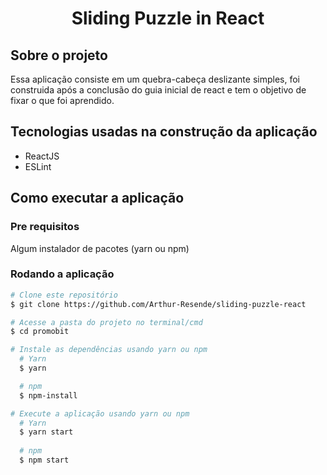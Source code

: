 <h1 align="center">Sliding Puzzle in React</h1>

## Sobre o projeto

Essa aplicação consiste em um quebra-cabeça deslizante simples, foi construida após a conclusão do guia inicial de react e tem o objetivo de fixar o que foi aprendido.


## Tecnologias usadas na construção da aplicação

- ReactJS
- ESLint


## Como executar a aplicação

### Pre requisitos
Algum instalador de pacotes (yarn ou npm)

### Rodando a aplicação

```bash
# Clone este repositório
$ git clone https://github.com/Arthur-Resende/sliding-puzzle-react

# Acesse a pasta do projeto no terminal/cmd
$ cd promobit

# Instale as dependências usando yarn ou npm
  # Yarn
  $ yarn

  # npm
  $ npm-install

# Execute a aplicação usando yarn ou npm
  # Yarn
  $ yarn start
  
  # npm
  $ npm start
```
